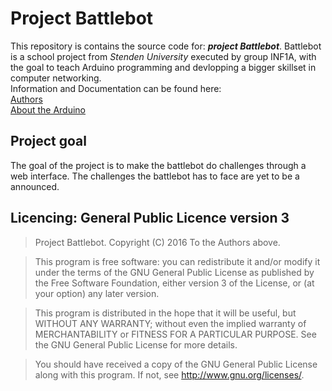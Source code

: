 # Project Battlebot
This repository is contains the source code for: **_project Battlebot_**.
Battlebot is a school project from _Stenden University_ executed by group INF1A,
with the goal to teach Arduino programming and devlopping a bigger skillset in
computer networking.<br>
Information and Documentation can be found here: <br>
[Authors](https://github.com/stenden-inf1a/project/blob/master/Documentation/Contact.md)<br>
[About the Arduino](https://github.com/stenden-inf1a/project/blob/master/Documentation/Battlebot.md)

## Project goal
The goal of the project is to make the battlebot do challenges through a web interface. The challenges the battlebot has to face are yet to
be a announced.

## Licencing: General Public Licence version 3
> Project Battlebot.
> Copyright (C) 2016 To the Authors above.

> This program is free software: you can redistribute it and/or modify
> it under the terms of the GNU General Public License as published by
> the Free Software Foundation, either version 3 of the License, or
> (at your option) any later version.

> This program is distributed in the hope that it will be useful,
> but WITHOUT ANY WARRANTY; without even the implied warranty of
> MERCHANTABILITY or FITNESS FOR A PARTICULAR PURPOSE.  See the
> GNU General Public License for more details.

> You should have received a copy of the GNU General Public License
> along with this program.  If not, see <http://www.gnu.org/licenses/>.
